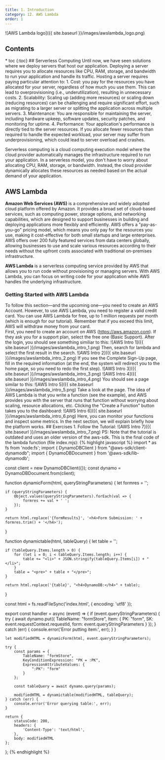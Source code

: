 ```yaml
---
title: 1. Introduction
category: 12. AWS Lambda
order: 1
---
```

![AWS Lambda logo]({{ site.baseurl }}/images/awslambda_logo.png)
<h2>Contents</h2>
* toc
{:toc}
## Serverless Computing
Until now, we have seen solutions where we deploy servers that host our application.  
Deploying a server requires you to allocate resources like CPU, RAM, storage, and bandwidth to run your application and handle its traffic. Hosting a server requires paying particular attention to:
1. Cost: you pay for the resources you have allocated for your server, regardless of how much you use them. This can lead to overprovisioning (i.e., underutilization), resulting in unnecessary costs.
2. Scalability: Scaling up (adding more resources) or scaling down (reducing resources) can be challenging and require significant effort, such as migrating to a larger server or splitting the application across multiple servers.
3. Maintenance: You are responsible for maintaining the server, including hardware upkeep, software updates, security patches, and monitoring for uptime.
4. Performance: Your application's performance is directly tied to the server resources. If you allocate fewer resources than required to handle the expected workload, your server may suffer from underprovisioning, which could lead to server overload and crashes.

Serverless computing is a cloud computing execution model where the cloud provider automatically manages the infrastructure required to run your application. In a serverless model, you don't have to worry about allocating CPU, RAM, storage, or bandwidth. Instead, the cloud provider dynamically allocates these resources as needed based on the actual demand of your application.

## AWS Lambda
**Amazon Web Services (AWS)** is a comprehensive and widely adopted cloud platform offered by Amazon. It provides a broad set of cloud-based services, such as computing power, storage options, and networking capabilities, which are designed to support businesses in building and deploying applications more flexibly and efficiently. AWS offers a "pay-as-you-go" pricing model, which means you only pay for the resources you use, making it cost-effective for both small startups and large enterprises.  
AWS offers over 200 fully featured services from data centers globally, allowing businesses to use and scale various resources according to their needs without the upfront costs associated with traditional on-premises infrastructure.

**AWS Lambda** is a serverless computing service provided by AWS that allows you to run code without provisioning or managing servers. With AWS Lambda, you can focus on writing code for your application while AWS handles the underlying infrastructure.
### Getting Started with AWS Lambda
<div class="alert alert-warning" role="alert">
To follow this section—and the upcoming one—you need to create an AWS Account. However, to use AWS Lambda, you need to register a valid credit card. You can use AWS Lambda for free, up to 1 million requests per month (which is enough for our tutorial). Remember that if you exceed this limit, AWS will withdraw money from your card.
</div>
First, you need to create an account on AWS (<a target="_blank" rel="noopener noreferrer" href="https://aws.amazon.com/">https://aws.amazon.com</a>). If they ask you for a support plan, select the free one (Basic Support).
After the login, you should see something similiar to this:
![AWS Intro 1]({{ site.baseurl }}/images/awslambda_intro_1.png)
Then, search for lambda and select the first result in the search.
![AWS Intro 2]({{ site.baseurl }}/images/awslambda_intro_2.png)
If you see the Complete Sign-Up page, fill in the required information (at the end, the system will redirect you to the home page, so you need to redo the first step).
![AWS Intro 3]({{ site.baseurl }}/images/awslambda_intro_3.png)
![AWS Intro 4]({{ site.baseurl }}/images/awslambda_intro_4.png)
You should see a page similar to this:
![AWS Intro 5]({{ site.baseurl }}/images/awslambda_intro_5.png)
Take a look at the page. The idea of AWS Lambda is that you write a function (see the example), and AWS provides you with the server that runs that function without worrying about scaling, resource allocations, etc.  
Clicking the "Create a Function" button takes you to the dashboard:
![AWS Intro 6]({{ site.baseurl }}/images/awslambda_intro_6.png)
Here, you can monitor your functions and inspect some metrics. In the next section, we will explain briefly how the platform works.
## Exercises
1. Follow the Tutorial:
![AWS Intro 7]({{ site.baseurl }}/images/awslambda_intro_7.png)
PS: Note that the tutorial is outdated and uses an older version of the aws-sdk. This is the final code of the lambda function (file index.mjs):
{% highlight javascript %}
import * as fs from 'node:fs';
import { DynamoDBClient } from "@aws-sdk/client-dynamodb";
import { DynamoDBDocument } from '@aws-sdk/lib-dynamodb';

const client = new DynamoDBClient({});
const dynamo = DynamoDBDocument.from(client);

function dynamicForm(html, queryStringParameters) {
    let formres = '';

    if (queryStringParameters) {
        Object.values(queryStringParameters).forEach(val => {
            formres += val + ' ';
        });
    }

    return html.replace('{formResults}', '<h4>Form Submission: ' + formres.trim() + '</h4>');
}

function dynamictable(html, tableQuery) {
    let table = '';

    if (tableQuery.Items.length > 0) {
        for (let i = 0; i < tableQuery.Items.length; i++) {
            table += "<li>" + JSON.stringify(tableQuery.Items[i]) + "</li>";
        }
        table = "<pre>" + table + "</pre>";
    }

    return html.replace('{table}', "<h4>DynamoDB:</h4>" + table);
}

const html = fs.readFileSync('index.html', { encoding: 'utf8' });

export const handler = async (event) => {
    if (event.queryStringParameters) {
        try {
            await dynamo.put({
                TableName: "formStore",
                Item: {
                    PK: "form",
                    SK: event.requestContext.requestId,
                    form: event.queryStringParameters
                }
            });
        } catch (err) {
            console.error('Error putting item:', err);
        }
    }

    let modifiedHTML = dynamicForm(html, event.queryStringParameters);

    try {
        const params = {
            TableName: "formStore",
            KeyConditionExpression: "PK = :PK",
            ExpressionAttributeValues: {
                ":PK": "form"
            }
        };

        const tableQuery = await dynamo.query(params);

        modifiedHTML = dynamictable(modifiedHTML, tableQuery);
    } catch (err) {
        console.error('Error querying table:', err);
    }

    return {
        statusCode: 200,
        headers: {
            'Content-Type': 'text/html',
        },
        body: modifiedHTML
    };
};
{% endhighlight %}